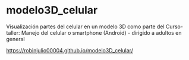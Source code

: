 # modelo3D_celular

Visualización partes del celular en un modelo 3D como parte del Curso-taller: Manejo del celular o smartphone (Android) - dirigido a adultos en general

https://robinjulio00004.github.io/modelo3D_celular/
